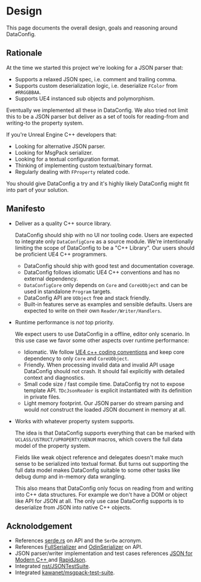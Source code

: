 # Design

This page documents the overall design, goals and reasoning around DataConfig.

## Rationale

At the time we started this project we're looking for a JSON parser that:

- Supports a relaxed JSON spec, i.e. comment and trailing comma.
- Supports custom deserialization logic, i.e. deserialize `FColor` from `#RRGGBBAA`.
- Supports UE4 instanced sub objects and polymorphism.

Eventually we implemented all these in DataConfig. We also tried not limit this to be a JSON parser but deliver as a set of tools for reading-from and writing-to the property system. 

If you're Unreal Engine C++ developers that:

- Looking for alternative JSON parser.
- Looking for MsgPack serializer.
- Looking for a textual configuration format.
- Thinking of implementing custom textual/binary format.
- Regularly dealing with `FProperty` related code.

You should give DataConfig a try and it's highly likely DataConfig might fit into part of your solution.

## Manifesto

- Deliver as a quality C++ source library.
  
  DataConfig should ship with no UI nor tooling code. Users are expected to integrate only `DataConfigCore` as a source module. We're intentionally limiting the scope of DataConfig to be a "C++ Library". Our users should be proficient UE4 C++ programmers.
  
  - DataConfig should ship with good test and documentation coverage.
  - DataConfig follows idiomatic UE4 C++ conventions and has no external dependency.
  - `DataConfigCore` only depends on `Core` and `CoreUObject` and can be used in standalone `Program` targets.
  - DataConfig API are `UObject` free and stack friendly.
  - Built-in features serve as examples and sensible defaults. Users are expected to write on their own `Reader/Writer/Handlers`.
  
- Runtime performance is *not* top priority.

  We expect users to use DataConfig in a offline, editor only scenario. In this use case we favor some other aspects over runtime performance:

  - Idiomatic. We follow [UE4 c++ coding conventions][2] and keep core dependency to only `Core` and `CoreUObject`.
  - Friendly. When processing invalid data and invalid API usage DataConfig should not crash. It should fail explicitly with detailed context and diagnostics.
  - Small code size / fast compile time. DataConfig try not to expose template API. `TDcJsonReader` is explicit instantiated with its definition in private files.
  - Light memory footprint. Our JSON parser do stream parsing and would *not* construct the loaded JSON document in memory at all.

- Works with whatever property system supports.

  The idea is that DataConfig supports everything that can be marked with `UCLASS/USTRUCT/UPROPERTY/UENUM` macros, which covers the full data model of the property system.

  Fields like weak object reference and delegates doesn't make much sense to be serialized into textual format. But turns out supporting the full data model makes DataConfig suitable to some other tasks like debug dump and in-memory data wrangling.

  This also means that DataConfig only focus on reading from and writing into C++ data structures. For example we don't have a DOM or object like API for JSON at all. The only use case DataConfig supports is to deserialize from JSON into native C++ objects.

## Acknolodgement

- References [serde.rs][3] on API and the `SerDe` acronym.
- References [FullSerializer][8] and [OdinSerializer][9] on API.
- JSON parser/writer implementation and test cases references [JSON for Modern C++ ][4] and [RapidJson][5].
- Integrated [nst/JSONTestSuite][6].
- Integrated [kawanet/msgpack-test-suite][7].

[1]:https://www.unrealengine.com/en-US/blog/unreal-property-system-reflection "Unreal Property System (Reflection)"
[2]:https://docs.unrealengine.com/en-US/ProductionPipelines/DevelopmentSetup/CodingStandard/index.html "UE4 Coding Standard"
[3]:https://serde.rs/ "SerDe"
[4]:https://json.nlohmann.me "JSON for Modern C++"
[5]:https://rapidjson.org/ "RapidJSON"
[6]:https://github.com/nst/JSONTestSuite "JSON Parsing Test Suite"
[7]:https://github.com/kawanet/msgpack-test-suite "a dataset for testing msgpack library"
[8]:https://github.com/jacobdufault/fullserializer "jacobdufault/fullserializer"
[9]:https://github.com/TeamSirenix/odin-serializer "TeamSirenix/odin-serializer"
